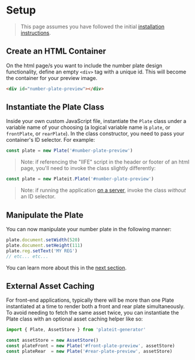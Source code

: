 # Setup

>This page assumes you have followed the initial [installation instructions](/installation.md).

## Create an HTML Container

On the html page/s you want to include the number plate design functionality, define an empty `<div>` tag with a unique id. This will become the container for your preview image.

```html
<div id="number-plate-preview"></div>
```

## Instantiate the Plate Class

Inside your own custom JavaScript file, instantiate the `Plate` class under a variable name of your choosing (a logical variable name is `plate`, or `frontPlate`, or `rearPlate`). In the class constructor, you need to pass your container's ID selector. For example:

```javascript
const plate = new Plate('#number-plate-preview')
```

> Note: if referencing the "IIFE" script in the header or footer of an html page, you'll need to invoke the class slightly differently:

```javascript
const plate = new Plateit.Plate('#number-plate-preview')
```

> Note: if running the application [on a server](/server.md), invoke the class *without* an ID selector.

## Manipulate the Plate

You can now manipulate your number plate in the following manner:

```javascript
plate.document.setWidth(520)
plate.document.setHeight(111)
plate.reg.setText('MY REG')
// etc... etc...
```

You can learn more about this in the [next section](/objects.md).

## External Asset Caching

For front-end applications, typically there will be more than one Plate instantiated at a time to render both a front and rear plate simultaneously. To avoid needing to fetch the same asset twice, you can instantiate the Plate class with an optional asset caching helper like so:

```javascript
import { Plate, AssetStore } from 'plateit-generator'

const assetStore = new AssetStore()
const plateFront = new Plate('#front-plate-preview', assetStore)
const plateRear  = new Plate('#rear-plate-preview', assetStore)
```